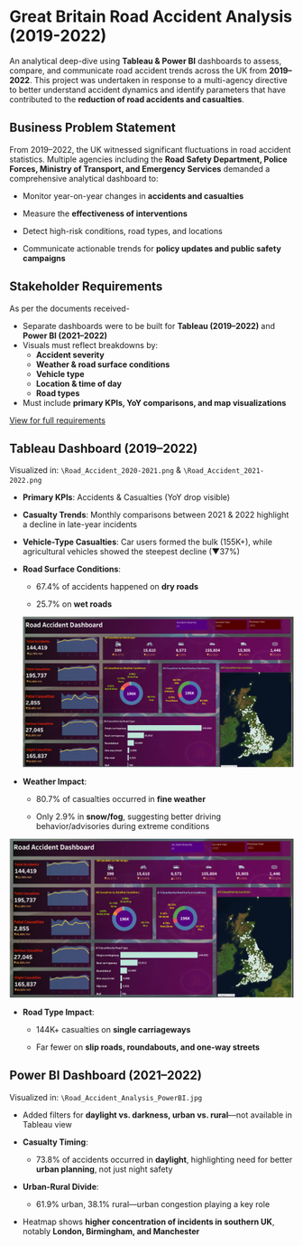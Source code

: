 # Great Britain Road Accident Analysis (2019-2022)

An analytical deep-dive using **Tableau & Power BI** dashboards to assess, compare, and communicate road accident trends across the UK from **2019–2022**. This project was undertaken in response to a multi-agency directive to better understand accident dynamics and identify parameters that have contributed to the **reduction of road accidents and casualties**.

## Business Problem Statement

From 2019–2022, the UK witnessed significant fluctuations in road accident statistics. Multiple agencies including the **Road Safety Department, Police Forces, Ministry of Transport, and Emergency Services** demanded a comprehensive analytical dashboard to:

- Monitor year-on-year changes in **accidents and casualties**

- Measure the **effectiveness of interventions**

- Detect high-risk conditions, road types, and locations

- Communicate actionable trends for **policy updates and public safety campaigns**

## Stakeholder Requirements

As per the documents received-
- Separate dashboards were to be built for **Tableau (2019–2022)** and **Power BI (2021–2022)**
- Visuals must reflect breakdowns by:
  - **Accident severity**
  - **Weather & road surface conditions**
  - **Vehicle type**
  - **Location & time of day**
  - **Road types**
- Must include **primary KPIs, YoY comparisons, and map visualizations**

<a href="https://github.com/Sagnik2612/Great_Britain_Road_Accident_Analysis/blob/main/Requirements/Stakeholder_Requirements_Document%20(1).pdf"> View for full requirements </a>

## Tableau Dashboard (2019–2022)

Visualized in: `\Road_Accident_2020-2021.png` & `\Road_Accident_2021-2022.png`

- **Primary KPIs**: Accidents & Casualties (YoY drop visible)

- **Casualty Trends**: Monthly comparisons between 2021 & 2022 highlight a decline in late-year incidents

- **Vehicle-Type Casualties**: Car users formed the bulk (155K+), while agricultural vehicles showed the steepest decline (▼37%)

- **Road Surface Conditions**:

  - 67.4% of accidents happened on **dry roads**

  - 25.7% on **wet roads**
 
  ![2020-2021](https://github.com/Sagnik2612/Great_Britain_Road_Accident_Analysis/blob/main/Dashboards/Road_Accident_2020-2021.png)

- **Weather Impact**:

  - 80.7% of casualties occurred in **fine weather**

  - Only 2.9% in **snow/fog**, suggesting better driving behavior/advisories during extreme conditions


![2021-2022](https://github.com/Sagnik2612/Great_Britain_Road_Accident_Analysis/blob/main/Dashboards/Road_Accident_2021-2022.png)

- **Road Type Impact**:

  - 144K+ casualties on **single carriageways**

  - Far fewer on **slip roads, roundabouts, and one-way streets**


## Power BI Dashboard (2021–2022)

Visualized in: `\Road_Accident_Analysis_PowerBI.jpg`

- Added filters for **daylight vs. darkness, urban vs. rural**—not available in Tableau view

- **Casualty Timing**:

  - 73.8% of accidents occurred in **daylight**, highlighting need for better **urban planning**, not just night safety

- **Urban-Rural Divide**:

  - 61.9% urban, 38.1% rural—urban congestion playing a key role

- Heatmap shows **higher concentration of incidents in southern UK**, notably **London, Birmingham, and Manchester**




